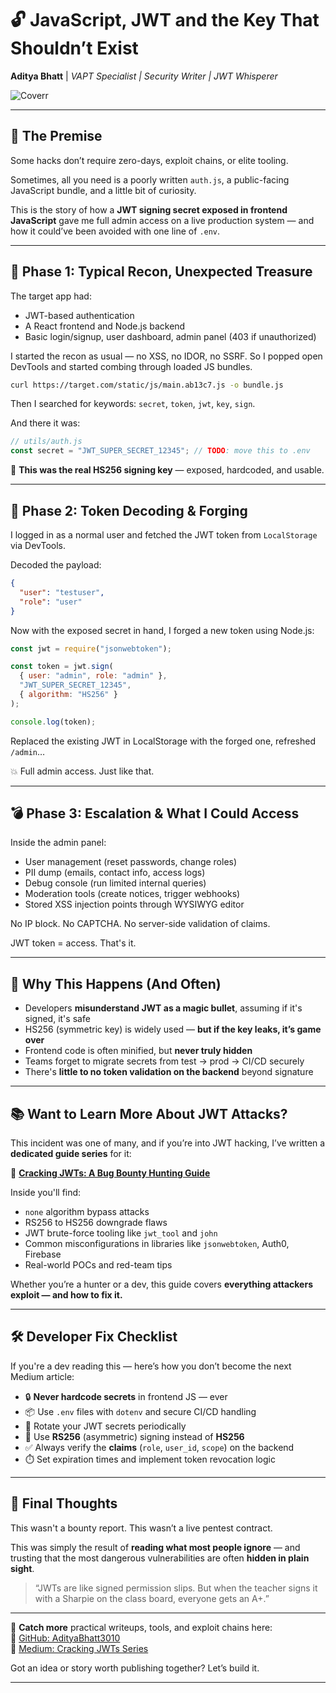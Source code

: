# 🔓 JavaScript, JWT and the Key That Shouldn’t Exist

**Aditya Bhatt** | *VAPT Specialist | Security Writer | JWT Whisperer*

![Coverr](https://github.com/user-attachments/assets/145197d0-adba-4834-961a-4ce46bacfb92) <br/>

---

## 🧠 The Premise

Some hacks don’t require zero-days, exploit chains, or elite tooling.

Sometimes, all you need is a poorly written `auth.js`, a public-facing JavaScript bundle, and a little bit of curiosity.

This is the story of how a **JWT signing secret exposed in frontend JavaScript** gave me full admin access on a live production system — and how it could’ve been avoided with one line of `.env`.

---

## 🧭 Phase 1: Typical Recon, Unexpected Treasure

The target app had:

* JWT-based authentication
* A React frontend and Node.js backend
* Basic login/signup, user dashboard, admin panel (403 if unauthorized)

I started the recon as usual — no XSS, no IDOR, no SSRF.
So I popped open DevTools and started combing through loaded JS bundles.

```bash
curl https://target.com/static/js/main.ab13c7.js -o bundle.js
```

Then I searched for keywords: `secret`, `token`, `jwt`, `key`, `sign`.

And there it was:

```js
// utils/auth.js
const secret = "JWT_SUPER_SECRET_12345"; // TODO: move this to .env
```

🎯 **This was the real HS256 signing key** — exposed, hardcoded, and usable.

---

## 🧬 Phase 2: Token Decoding & Forging

I logged in as a normal user and fetched the JWT token from `LocalStorage` via DevTools.

Decoded the payload:

```json
{
  "user": "testuser",
  "role": "user"
}
```

Now with the exposed secret in hand, I forged a new token using Node.js:

```js
const jwt = require("jsonwebtoken");

const token = jwt.sign(
  { user: "admin", role: "admin" },
  "JWT_SUPER_SECRET_12345",
  { algorithm: "HS256" }
);

console.log(token);
```

Replaced the existing JWT in LocalStorage with the forged one, refreshed `/admin`…

💥 Full admin access. Just like that.

---

## 💣 Phase 3: Escalation & What I Could Access

Inside the admin panel:

* User management (reset passwords, change roles)
* PII dump (emails, contact info, access logs)
* Debug console (run limited internal queries)
* Moderation tools (create notices, trigger webhooks)
* Stored XSS injection points through WYSIWYG editor

No IP block. No CAPTCHA. No server-side validation of claims.

JWT token = access. That's it.

---

## 🎯 Why This Happens (And Often)

* Developers **misunderstand JWT as a magic bullet**, assuming if it's signed, it's safe
* HS256 (symmetric key) is widely used — **but if the key leaks, it’s game over**
* Frontend code is often minified, but **never truly hidden**
* Teams forget to migrate secrets from test → prod → CI/CD securely
* There's **little to no token validation on the backend** beyond signature

---

## 📚 Want to Learn More About JWT Attacks?

This incident was one of many, and if you’re into JWT hacking, I’ve written a **dedicated guide series** for it:

🔗 **[Cracking JWTs: A Bug Bounty Hunting Guide](https://medium.com/@adityabhatt3010/list/cracking-jwts-a-bug-bounty-hunting-guide-289859dc4985)**

Inside you'll find:

* `none` algorithm bypass attacks
* RS256 to HS256 downgrade flaws
* JWT brute-force tooling like `jwt_tool` and `john`
* Common misconfigurations in libraries like `jsonwebtoken`, Auth0, Firebase
* Real-world POCs and red-team tips

Whether you’re a hunter or a dev, this guide covers **everything attackers exploit — and how to fix it.**

---

## 🛠️ Developer Fix Checklist

If you're a dev reading this — here’s how you don’t become the next Medium article:

* 🔒 **Never hardcode secrets** in frontend JS — ever
* 📦 Use `.env` files with `dotenv` and secure CI/CD handling
* 🔁 Rotate your JWT secrets periodically
* 🔐 Use **RS256** (asymmetric) signing instead of **HS256**
* ✅ Always verify the **claims** (`role`, `user_id`, `scope`) on the backend
* ⏱️ Set expiration times and implement token revocation logic

---

## 🧠 Final Thoughts

This wasn't a bounty report. This wasn’t a live pentest contract.

This was simply the result of **reading what most people ignore** — and trusting that the most dangerous vulnerabilities are often **hidden in plain sight**.

> “JWTs are like signed permission slips. But when the teacher signs it with a Sharpie on the class board, everyone gets an A+.”

---

🦇 **Catch more** practical writeups, tools, and exploit chains here: <br/>
📖 [GitHub: AdityaBhatt3010](https://github.com/AdityaBhatt3010) <br/>
🧠 [Medium: Cracking JWTs Series](https://medium.com/@adityabhatt3010/list/cracking-jwts-a-bug-bounty-hunting-guide-289859dc4985) <br/>

Got an idea or story worth publishing together?
Let’s build it.

---

